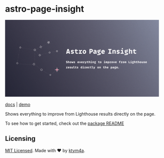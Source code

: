 # astro-page-insight

![](https://raw.githubusercontent.com/ktym4a/astro-page-insight/main/.github/about.png)

[docs](https://astro-page-insight.pages.dev/) | [demo](https://astro-page-insight.pages.dev/others/demo/)

Shows everything to improve from Lighthouse results directly on the page.

To see how to get started, check out the [package README](./package/README.md)

## Licensing

[MIT Licensed](./LICENSE). Made with ❤️ by [ktym4a](https://github.com/ktym4a).
